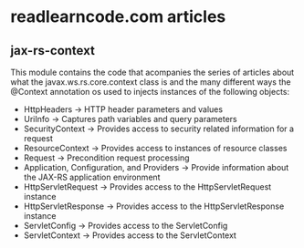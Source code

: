 # readlearncode.com articles

## jax-rs-context
This module contains the code that acompanies the series of articles about what the javax.ws.rs.core.context class is and the many different ways the @Context annotation os used to injects instances of the following objects:

* HttpHeaders -> HTTP header parameters and values
* UriInfo -> Captures path variables and query parameters
* SecurityContext -> Provides access to security related information for a request
* ResourceContext -> Provides access to instances of resource classes
* Request -> Precondition request processing
* Application, Configuration, and Providers -> Provide information about the JAX-RS application environment
* HttpServletRequest -> Provides access to the HttpServletRequest instance
* HttpServletResponse -> Provides access to the HttpServletResponse instance
* ServletConfig -> Provides access to the ServletConfig
* ServletContext -> Provides access to the ServletContext 
